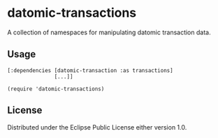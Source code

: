 # datomic-transactions

A collection of namespaces for manipulating datomic transaction data.

## Usage
    
    [:dependencies [datomic-transaction :as transactions]
                   [...]]
    
    (require 'datomic-transactions)



## License


Distributed under the Eclipse Public License either version 1.0.
